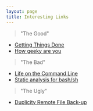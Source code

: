 ```yaml
---
layout: page
title: Interesting Links
---
```



> "The Good"

- <a href="http://chronicle.com/blogs/profhacker/an-introduction-to-gtd-getting-things-done/22719"  target="_blank">Getting Things Done</a>  
- <a href="http://www.joereiss.net/geek/geek.html"  target="_blank">How geeky are you</a>  

> "The Bad"

- <a href="http://stephenramsay.us/2011/04/09/life-on-the-command-line/" target="_blank">Life on the Command Line</a> 
- <a href="http://www.shellcheck.net/"  target="_blank">Static analysis for bash/sh</a>  

> "The Ugly"

- <a href="http://duplicity.nongnu.org/"  target="_blank">Duplicity Remote File Back-up</a>

